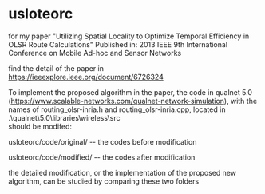 # usloteorc
for my paper "Utilizing Spatial Locality to Optimize Temporal Efficiency in OLSR Route Calculations"
Published in: 2013 IEEE 9th International Conference on Mobile Ad-hoc and Sensor Networks

find the detail of the paper in https://ieeexplore.ieee.org/document/6726324


To implement the proposed algorithm in the paper, 
the code in qualnet 5.0 (https://www.scalable-networks.com/qualnet-network-simulation), 
with the names of routing_olsr-inria.h and routing_olsr-inria.cpp, 
located in .\qualnet\5.0\libraries\wireless\src\
should be modifed:

usloteorc/code/original/ --  the codes before modification

usloteorc/code/modified/ --  the codes after modification

the detailed modification, or the implementation of the proposed new algorithm, can be studied by comparing these two folders

